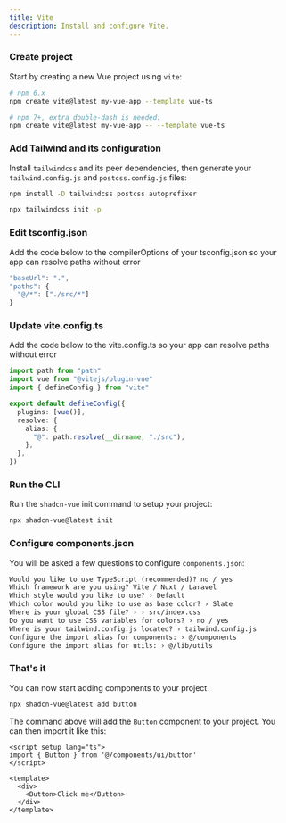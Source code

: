 ```yaml
---
title: Vite
description: Install and configure Vite.
---
```


<Steps>

### Create project

Start by creating a new Vue project using `vite`:

```bash
# npm 6.x
npm create vite@latest my-vue-app --template vue-ts

# npm 7+, extra double-dash is needed:
npm create vite@latest my-vue-app -- --template vue-ts
```

### Add Tailwind and its configuration

Install `tailwindcss` and its peer dependencies, then generate your `tailwind.config.js` and `postcss.config.js` files:

```bash
npm install -D tailwindcss postcss autoprefixer

npx tailwindcss init -p
```

### Edit tsconfig.json

Add the code below to the compilerOptions of your tsconfig.json so your app can resolve paths without error

```typescript
"baseUrl": ".",
"paths": {
  "@/*": ["./src/*"]
}
```

### Update vite.config.ts

Add the code below to the vite.config.ts so your app can resolve paths without error

```typescript
import path from "path"
import vue from "@vitejs/plugin-vue"
import { defineConfig } from "vite"

export default defineConfig({
  plugins: [vue()],
  resolve: {
    alias: {
      "@": path.resolve(__dirname, "./src"),
    },
  },
})
```

### Run the CLI

Run the `shadcn-vue` init command to setup your project:

```bash
npx shadcn-vue@latest init
```

### Configure components.json

You will be asked a few questions to configure `components.json`:

```txt showLineNumbers
Would you like to use TypeScript (recommended)? no / yes
Which framework are you using? Vite / Nuxt / Laravel
Which style would you like to use? › Default
Which color would you like to use as base color? › Slate
Where is your global CSS file? › › src/index.css
Do you want to use CSS variables for colors? › no / yes
Where is your tailwind.config.js located? › tailwind.config.js
Configure the import alias for components: › @/components
Configure the import alias for utils: › @/lib/utils 
```

### That's it

You can now start adding components to your project.

```bash
npx shadcn-vue@latest add button
```

The command above will add the `Button` component to your project. You can then import it like this:

```vue {2,7}
<script setup lang="ts">
import { Button } from '@/components/ui/button'
</script>

<template>
  <div>
    <Button>Click me</Button>
  </div>
</template>
```

</Steps>
